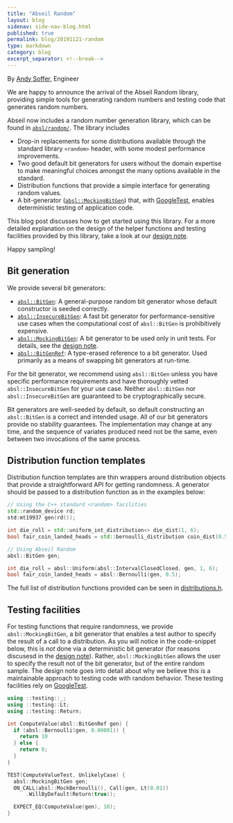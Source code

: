 ```yaml
---
title: "Abseil Random"
layout: blog
sidenav: side-nav-blog.html
published: true
permalink: blog/20191121-random
type: markdown
category: blog
excerpt_separator: <!--break-->
---
```


By [Andy Soffer](mailto:asoffer@google.com), Engineer

We are happy to announce the arrival of the Abseil Random library, providing
simple tools for generating random numbers and testing code that generates
random numbers.

Abseil now includes a random number generation library, which can be found in
[`absl/random/`](https://github.com/abseil/abseil-cpp/tree/master/absl/random/).
The library includes

*   Drop-in replacements for some distributions available through the standard
    library `<random>` header, with some modest performance improvements.
*   Two good default bit generators for users without the domain expertise
    to make meaningful choices amongst the many options available in the
    standard.
*   Distribution functions that provide a simple interface for generating random
    values.
*   A bit-generator
    ([`absl::MockingBitGen`](https://github.com/abseil/abseil-cpp/tree/master/absl/random/mocking_bit_gen.h))
    that, with [GoogleTest](https://github.com/google/googletest), enables
    deterministic testing of application code.

This blog post discusses how to get started using this library. For a more
detailed explanation on the design of the helper functions and testing
facilities provided by this library, take a look at our [design
note][random-design].

Happy sampling!

## Bit generation

We provide several bit generators:

*   [`absl::BitGen`](https://github.com/abseil/abseil-cpp/blob/master/absl/random/random.h):
    A general-purpose random bit generator whose default constructor is seeded
    correctly.
*   [`absl::InsecureBitGen`](https://github.com/abseil/abseil-cpp/blob/master/absl/random/random.h):
    A fast bit generator for performance-sensitive use cases when the
    computational cost of `absl::BitGen` is prohibitively expensive.
*   [`absl::MockingBitGen`](https://github.com/abseil/abseil-cpp/blob/master/absl/random/mocking_bit_gen.h):
    A bit generator to be used only in unit tests. For details, see the [design
    note][random-design].
*   [`absl::BitGenRef`](https://github.com/abseil/abseil-cpp/blob/master/absl/random/bit_gen_ref.h):
    A type-erased reference to a bit generator. Used primarily as a means of
    swapping bit generators at run-time.

For the bit generator, we recommend using `absl::BitGen` unless you have
specific performance requirements and have thoroughly vetted
`absl::InsecureBitGen` for your use case. Neither `absl::BitGen` nor
`absl::InsecureBitGen` are guaranteed to be cryptographically secure.

Bit generators are well-seeded by default, so default constructing an
`absl::BitGen` is a correct and intended usage. All of our bit generators
provide no stability guarantees. The implementation may change at any time, and
the sequence of variates produced need not be the same, even between two
invocations of the same process.

## Distribution function templates

Distribution function templates are thin wrappers around distribution objects
that provide a straightforward API for getting randomness.  A generator should
be passed to a distribution function as in the examples below:

```cpp
// Using the C++ standard <random> facilities
std::random_device rd;
std:mt19937 gen(rd());

int die_roll = std::uniform_int_distribution<> die_dist(1, 6);
bool fair_coin_landed_heads = std::bernoulli_distribution coin_dist(0.5);

// Using Abseil Random
absl::BitGen gen;

int die_roll = absl::Uniform(absl::IntervalClosedClosed, gen, 1, 6);
bool fair_coin_landed_heads = absl::Bernoulli(gen, 0.5);
```

The full list of distribution functions provided can be seen in
[distributions.h](https://github.com/abseil/abseil-cpp/blob/master/absl/random/distributions.h).

## Testing facilities

For testing functions that require randomness, we provide `absl::MockingBitGen`,
a bit generator that enables a test author to specify the result of a
call to a distribution. As you will notice in the code-snippet below, this is
*not* done via a deterministic bit generator (for reasons discusesd in the
[design note][random-design]). Rather, `absl::MockingBitGen` allows the user
to specify the result not of the bit generator, but of the entire random sample.
The design note goes into detail about why we believe this is a maintainable
approach to testing code with random behavior. These testing facilities rely on
[GoogleTest](https://github.com/google/googletest).

```cpp
using ::testing::_;
using ::testing::Lt;
using ::testing::Return;

int ComputeValue(absl::BitGenRef gen) {
  if (absl::Bernoulli(gen, 0.00001)) {
    return 10
  } else {
    return 0;
  }
}

TEST(ComputeValueTest, UnlikelyCase) {
  absl::MockingBitGen gen;
  ON_CALL(absl::MockBernoulli(), Call(gen, Lt(0.01))
      .WillByDefault(Return(true));

  EXPECT_EQ(ComputeValue(gen), 10);
}
```

[random-design]: /about/design/random
